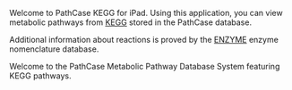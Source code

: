 Welcome to PathCase KEGG for iPad. Using this application, you can view
metabolic pathways from [KEGG] stored in the PathCase database.

Additional information about reactions is proved by the [ENZYME] enzyme
nomenclature database.

Welcome to the PathCase Metabolic Pathway Database System featuring KEGG
pathways.

[KEGG]: http://www.kegg.com/
[ENZYME]: http://enzyme.expasy.org/

